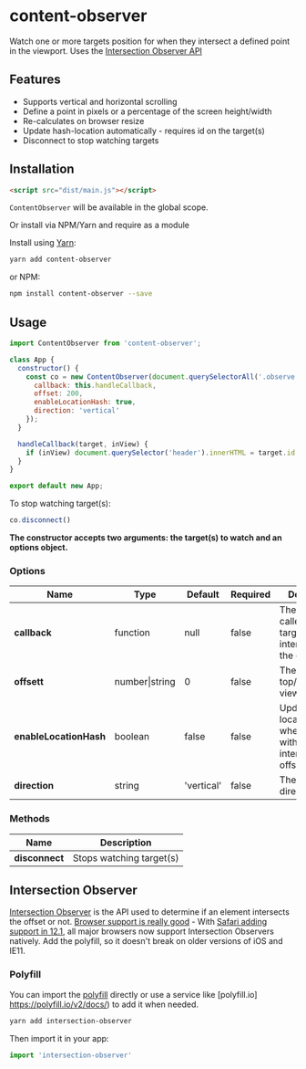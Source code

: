 # content-observer

Watch one or more targets position for when they intersect a defined point in the viewport. Uses the [Intersection Observer API](https://developer.mozilla.org/en-US/docs/Web/API/Intersection_Observer_API)




## Features

- Supports vertical and horizontal scrolling
- Define a point in pixels or a percentage of the screen height/width
- Re-calculates on browser resize
- Update hash-location automatically - requires id on the target(s)
- Disconnect to stop watching targets

## Installation


```html
<script src="dist/main.js"></script>
```

`ContentObserver` will be available in the global scope.

Or install via NPM/Yarn and require as a module

Install using [Yarn](https://yarnpkg.com):

```sh
yarn add content-observer
```

or NPM:

```sh
npm install content-observer --save
```

## Usage

```js
import ContentObserver from 'content-observer';

class App {
  constructor() {
    const co = new ContentObserver(document.querySelectorAll('.observe'), {
      callback: this.handleCallback,
      offset: 200,
      enableLocationHash: true,
      direction: 'vertical'
    });
  }

  handleCallback(target, inView) {
    if (inView) document.querySelector('header').innerHTML = target.id.toUpperCase();
  }
}

export default new App;
```

To stop watching target(s):
```js
co.disconnect()
```

**The constructor accepts two arguments: the target(s) to watch and an options object.**


### Options


| Name            | Type               | Default | Required | Description                                                                                                                                                    |
| --------------- | ------------------ | ------- | -------- | -------------------------------------------------------------------------------------------------------------------------------------------------------------- |
| **callback**        | function            | null  | false    | The function called when targets intersect/leaves the offset
| **offsett**        | number\|string            | 0  | false    | The offset from top/left of viewport
| **enableLocationHash**  | boolean             | false   | false    | Update the location hash when a target with an id intersects the offset                            |
| **direction**   | string | 'vertical'       | false    | The scroll direction



### Methods


| Name            | Description |
| --------------- | ----------- |
| **disconnect**  | Stops watching target(s)







## Intersection Observer

[Intersection Observer](https://developer.mozilla.org/en-US/docs/Web/API/Intersection_Observer_API) is the API used to determine if an element intersects the offset or not. [Browser support is really good](http://caniuse.com/#feat=intersectionobserver) - With [Safari adding support in 12.1](https://webkit.org/blog/8718/new-webkit-features-in-safari-12-1/), all major browsers now support Intersection Observers natively. Add the polyfill, so it doesn't break on older versions of iOS and IE11.

### Polyfill

You can import the [polyfill](https://www.npmjs.com/package/intersection-observer) directly or use a service like [polyfill.io] https://polyfill.io/v2/docs/) to add it when needed.

```sh
yarn add intersection-observer
```

Then import it in your app:

```js
import 'intersection-observer'
```
